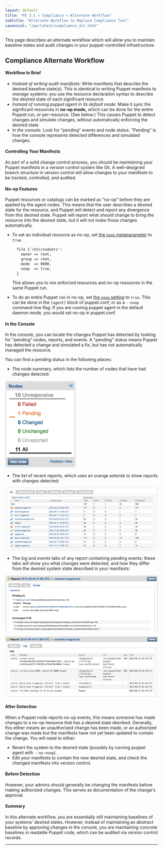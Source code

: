 ```yaml
---
layout: default
title: "PE 3.1 » Compliance » Alternate Workflow"
subtitle: "Alternate Workflow to Replace Compliance Tool"
canonical: "/pe/latest/compliance_alt.html"
---
```



This page describes an alternate workflow which will allow you to maintain baseline states and audit changes in your puppet-controlled infrastructure.

Compliance Alternate Workflow
-----

#### Workflow In Brief

 - _Instead of writing audit manifests:_ Write manifests that describe the desired baseline state(s). This is identical to writing Puppet manifests to _manage_ systems: you use the resource declaration syntax to describe the desired state of each significant resource.
 - _Instead of running puppet agent in its default mode:_ Make it sync the significant resources in **no-op mode,** which can be done for the entire Puppet run, or per-resource. (See below.) This causes Puppet to detect changes and _simulate_ changes, without automatically enforcing the desired state.
 - _In the console:_ Look for "pending" events and node status. "Pending" is how the console represents detected differences and simulated changes.

#### Controlling Your Manifests

 As part of a solid change control process, you should be maintaining your Puppet manifests in a version control system like Git. A well-designed branch structure in version control will allow changes to your manifests to be tracked, controlled, and audited.

#### No-op Features

 Puppet resources or catalogs can be marked as "no-op" before they are applied by the agent nodes. This means that the user describes a desired state for the resource, and Puppet will detect and report any divergence from this desired state. Puppet will report what _should_ change to bring the resource into the desired state, but it will not _make_ those changes automatically.

 * To set an individual resource as no-op, set [the `noop` metaparameter](/references/latest/metaparameter.html#no-op) to `true`.

         file {'/etc/sudoers':
           owner => root,
           group => root,
           mode  => 0600,
           noop  => true,
         }

     This allows you to mix enforced resources and no-op resources in the same Puppet run.
 * To do an entire Puppet run in no-op, set [the `noop` setting](/references/latest/configuration.html#no-op) to `true`. This can be done in the `[agent]` block of puppet.conf, or as a `--noop` command-line flag. If you are running puppet agent in the default daemon mode, you would set no-op in puppet.conf.

#### In the Console

 In the console, you can locate the changes Puppet has detected by looking for "pending" nodes, reports, and events. A "pending" status means Puppet has detected a change and simulated a fix, but has not automatically managed the resource.

 You can find a pending status in the following places:

 * The node summary, which lists the number of nodes that have had changes detected:

 ![The node summary with one node in pending status](./images/baseline/pending_node_summary.png)

 * The list of recent reports, which uses an orange asterisk to show reports with changes detected:

 ![The recent reports, with a few reports containing pending events](./images/baseline/pending_recent_reports.png)

 * The _log_ and _events_ tabs of any report containing pending events; these tabs will show you what changes were detected, and how they differ from the desired system state described in your manifests:

 ![The events tab of a report with pending events](./images/baseline/pending_events.png)

 ![The log tab of a report with pending events](./images/baseline/pending_log.png)

#### After Detection

 When a Puppet node reports no-op events, this means someone has made changes to a no-op resource that has a desired state desribed. Generally, this either means an unauthorized change has been made, or an authorized change was made but the manifests have not yet been updated to contain the change. You will need to either:

 * Revert the system to the desired state (possibly by running puppet agent with `--no-noop`).
 * Edit your manifests to contain the new desired state, and check the changed manifests into version control.

#### Before Detection

 However, your admins should generally be changing the manifests before making authorized changes. This serves as documentation of the change's approval.

#### Summary

 In this alternate workflow, you are essentially still maintaining baselines of your systems' desired states. However, instead of maintaining an _abstract_ baseline by approving changes in the console, you are maintaining _concrete_ baselines in readable Puppet code, which can be audited via version control records.

* * *

<!-- - [Next: Cloning: Alternate Workflow](./cloning_alt.html) -->